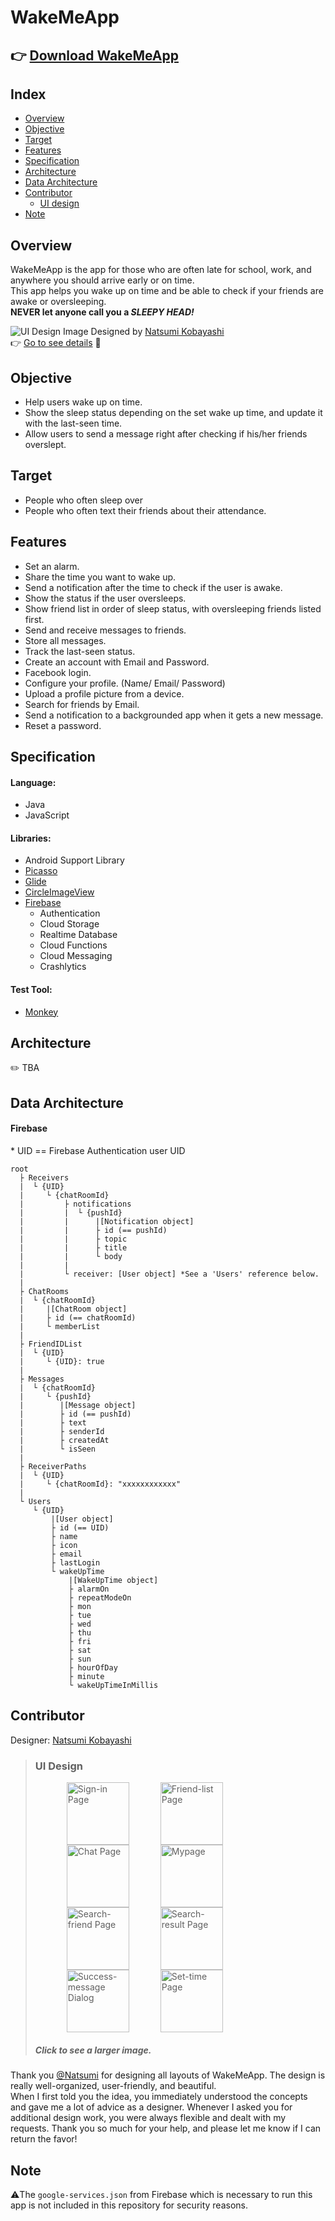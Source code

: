 # WakeMeApp

## 👉 [Download WakeMeApp](https://play.google.com/store/apps/details?id=com.minami_m.project.android.wakemeapp)

## Index

- [Overview](#overview)
- [Objective](#objective)
- [Target](#target)
- [Features](#features)
- [Specification](#specification)
- [Architecture](#architecture)
- [Data Architecture](#data-architecture)
- [Contributor](#contributor)
  - [UI design](#ui-design)
- [Note](#note)

## Overview

WakeMeApp is the app for those who are often late for school, work, and anywhere you should arrive early or on time.  
This app helps you wake up on time and be able to check if your friends are awake or oversleeping.  
**NEVER let anyone call you a _SLEEPY HEAD!_**

![UI Design Image](../media/readme.png?raw=true)
Designed by [Natsumi Kobayashi](https://github.com/coooopeeeer)  
👉 [Go to see details](#contributor) 👀

## Objective

- Help users wake up on time.
- Show the sleep status depending on the set wake up time, and update it with the last-seen time.
- Allow users to send a message right after checking if his/her friends overslept.

## Target

- People who often sleep over
- People who often text their friends about their attendance.

## Features

- Set an alarm.
- Share the time you want to wake up.
- Send a notification after the time to check if the user is awake.
- Show the status if the user oversleeps.
- Show friend list in order of sleep status, with oversleeping friends listed first.
- Send and receive messages to friends.
- Store all messages.
- Track the last-seen status.
- Create an account with Email and Password.
- Facebook login.
- Configure your profile. (Name/ Email/ Password)
- Upload a profile picture from a device.
- Search for friends by Email.
- Send a notification to a backgrounded app when it gets a new message.
- Reset a password.

## Specification

#### Language:
- Java
- JavaScript
#### Libraries:
- Android Support Library
- [Picasso](https://github.com/square/picasso)
- [Glide](https://github.com/bumptech/glide)
- [CircleImageView](https://github.com/hdodenhof/CircleImageView)
- [Firebase](https://firebase.google.com/)
  - Authentication
  - Cloud Storage
  - Realtime Database
  - Cloud Functions
  - Cloud Messaging
  - Crashlytics
  
#### Test Tool:
- [Monkey](https://developer.android.com/studio/test/monkey)

## Architecture

✏️ TBA

## Data Architecture
#### Firebase
\* UID == Firebase Authentication user UID

```
root
  ├ Receivers
  |  └ {UID}
  |     └ {chatRoomId}
  |         ├ notifications
  |         |  └ {pushId}
  |         |      |[Notification object]
  |         |      ├ id (== pushId)
  |         |      ├ topic
  |         |      ├ title
  |         |      └ body
  |         |
  |         └ receiver: [User object] *See a 'Users' reference below.
  |
  ├ ChatRooms
  |  └ {chatRoomId}
  |     |[ChatRoom object]
  |     ├ id (== chatRoomId)
  |     └ memberList
  |
  ├ FriendIDList
  |  └ {UID}
  |     └ {UID}: true
  |
  ├ Messages
  |  └ {chatRoomId}
  |     └ {pushId}
  |        |[Message object]
  |        ├ id (== pushId)
  |        ├ text
  |        ├ senderId
  |        ├ createdAt
  |        └ isSeen
  |
  ├ ReceiverPaths
  |  └ {UID}
  |     └ {chatRoomId}: "xxxxxxxxxxxx"
  |
  └ Users
     └ {UID}
         |[User object]
         ├ id (== UID)
         ├ name
         ├ icon
         ├ email
         ├ lastLogin
         └ wakeUpTime
             |[WakeUpTime object]
             ├ alarmOn
             ├ repeatModeOn
             ├ mon
             ├ tue
             ├ wed
             ├ thu
             ├ fri
             ├ sat
             ├ sun
             ├ hourOfDay
             ├ minute
             └ wakeUpTimeInMillis
```

## Contributor

Designer: [Natsumi Kobayashi](https://github.com/coooopeeeer)

> ### UI Design
>
> <img src="../media/sign_in.png?raw=true" width="100px" alt="Sign-in Page" hspace="50"><img src="../media/friend_list.png?raw=true" width="100px" alt="Friend-list Page"><img src="../media/chat.png?raw=true" width="100px" alt="Chat Page" hspace="50"><img src="../media/my_page.png?raw=true" width="100px" alt="Mypage">  
> <img src="../media/search_friend.png?raw=true" width="100px" alt="Search-friend Page" hspace="50"><img src="../media/add_friend.png?raw=true" width="100px" alt="Search-result Page"><img src="../media/add_friend_success.png?raw=true" width="100px" alt="Success-message Dialog" hspace="50"><img src="../media/Timer.png?raw=true" width="100px" alt="Set-time Page">  
> ##### Click to see a larger image.

Thank you [@Natsumi](https://github.com/coooopeeeer) for designing all layouts of WakeMeApp. The design is really well-organized, user-friendly, and beautiful.  
When I first told you the idea, you immediately understood the concepts and gave me a lot of advice as a designer. Whenever I asked you for additional design work, you were always flexible and dealt with my requests.
Thank you so much for your help, and please let me know if I can return the favor!

## Note

⚠️The `google-services.json` from Firebase which is necessary to run this app is not included in this repository for security reasons.
